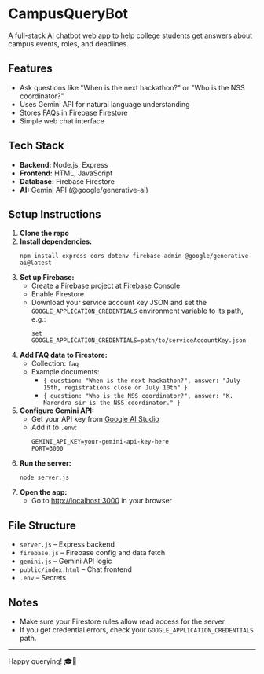 # CampusQueryBot

A full-stack AI chatbot web app to help college students get answers about campus events, roles, and deadlines.

## Features
- Ask questions like "When is the next hackathon?" or "Who is the NSS coordinator?"
- Uses Gemini API for natural language understanding
- Stores FAQs in Firebase Firestore
- Simple web chat interface

## Tech Stack
- **Backend:** Node.js, Express
- **Frontend:** HTML, JavaScript
- **Database:** Firebase Firestore
- **AI:** Gemini API (@google/generative-ai)

## Setup Instructions

1. **Clone the repo**
2. **Install dependencies:**
   ```
   npm install express cors dotenv firebase-admin @google/generative-ai@latest
   ```
3. **Set up Firebase:**
   - Create a Firebase project at [Firebase Console](https://console.firebase.google.com/)
   - Enable Firestore
   - Download your service account key JSON and set the `GOOGLE_APPLICATION_CREDENTIALS` environment variable to its path, e.g.:
     ```
     set GOOGLE_APPLICATION_CREDENTIALS=path/to/serviceAccountKey.json
     ```
4. **Add FAQ data to Firestore:**
   - Collection: `faq`
   - Example documents:
     - `{ question: "When is the next hackathon?", answer: "July 15th, registrations close on July 10th" }`
     - `{ question: "Who is the NSS coordinator?", answer: "K. Narendra sir is the NSS coordinator." }`
5. **Configure Gemini API:**
   - Get your API key from [Google AI Studio](https://aistudio.google.com/app/apikey)
   - Add it to `.env`:
     ```
     GEMINI_API_KEY=your-gemini-api-key-here
     PORT=3000
     ```
6. **Run the server:**
   ```
   node server.js
   ```
7. **Open the app:**
   - Go to [http://localhost:3000](http://localhost:3000) in your browser

## File Structure
- `server.js` – Express backend
- `firebase.js` – Firebase config and data fetch
- `gemini.js` – Gemini API logic
- `public/index.html` – Chat frontend
- `.env` – Secrets

## Notes
- Make sure your Firestore rules allow read access for the server.
- If you get credential errors, check your `GOOGLE_APPLICATION_CREDENTIALS` path.

---

Happy querying! 🎓🤖 